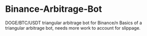 # Binance-Arbitrage-Bot
DOGE/BTC/USDT triangular arbitrage bot for Binance/n
Basics of a triangular arbitrage bot, needs more work to account for slippage.
